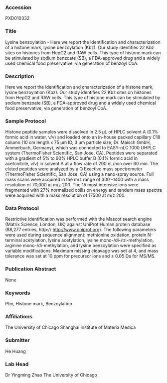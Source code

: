 ### Accession
PXD010332

### Title
Lysine benzoylation - Here we report the identification and characterization of a histone mark, lysine benzoylation (Kbz). Our study identifies 22 Kbz sites on histones from HepG2 and RAW cells. This type of histone mark can be stimulated by sodium benzoate (SB), a FDA-approved drug and a widely used chemical food preservative, via generation of benzoyl CoA.

### Description
Here we report the identification and characterization of a histone mark, lysine benzoylation (Kbz). Our study identifies 22 Kbz sites on histones from HepG2 and RAW cells. This type of histone mark can be stimulated by sodium benzoate (SB), a FDA-approved drug and a widely used chemical food preservative, via generation of benzoyl CoA.

### Sample Protocol
Histone peptide samples were dissolved in 2.5 µL of HPLC solvent A (0.1% formic acid in water, v/v) and loaded onto an in-house packed capillary C18 column (10 cm length x 75 µm ID, 3 µm particle size, Dr. Maisch GmbH, Ammerbuch, Germany), which was connected to EASY-nLC 1000 UHPLC system (ThermoFisher Scientific, San Jose, CA). Peptides were separated with a gradient of 5% to 90% HPLC buffer B (0.1% formic acid in acetonitrile, v/v) in solvent A at a flow rate of 200 nL/min over 60 min. The eluted peptides were analyzed by a Q Exactive mass spectrometer (ThermoFisher Scientific, San Jose, CA) using a nano-spray source. Full mass scans were acquired in the m/z range of 300 -1400 with a mass resolution of 70,000 at m/z 200. The 15 most intensive ions were fragmented with 27% normalized collision energy and tandem mass spectra were acquired with a mass resolution of 17500 at m/z 200.

### Data Protocol
Restrictive identification was performed with the Mascot search engine (Matrix Science, London, UK) against UniProt Human protein database (88,277 entries, http:// http://www.uniprot.org). The following parameters were used during sequence alignment: methionine oxidation, protein N-terminal acetylation, lysine acetylation, lysine mono-/di-/tri-methylation, arginine mono-/di-methylation, and lysine benzoylation were specified as variable modifications. Maximum missing cleavage was set at 4, and mass tolerance was set at 10 ppm for precursor ions and ± 0.05 Da for MS/MS.

### Publication Abstract
None

### Keywords
Ptm, Histone mark, Benzoylation

### Affiliations
The University of Chicago
Shanghai Institute of Materia Medica

### Submitter
He Huang

### Lab Head
Dr Yingming Zhao
The University of Chicago


